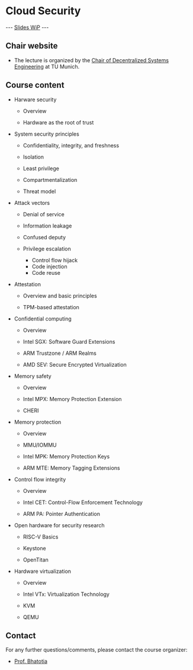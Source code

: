 # Cloud Security

--- [Slides WiP](https://docs.google.com/presentation/d/1xXnts3ZJWD4sjbQlYdlxNdO6vEaTsHrK5BDjQ0XThrY/edit?usp=sharing) --- 



## Chair website

- The lecture is organized by the [Chair of Decentralized Systems Engineering](https://dse.in.tum.de/) at TU Munich.

## Course content


- Harware security

  - Overview
  
  - Hardware as the root of trust

- System security principles

  - Confidentiality, integrity, and freshness
  
  - Isolation
  
  - Least privilege
  
  - Compartmentalization
  
  - Threat model  
  
- Attack vectors

  - Denial of service
  
  - Information leakage
  
  - Confused deputy
  
  - Privilege escalation
  
     - Control flow hijack
     - Code injection   
     - Code reuse
     

- Attestation

  - Overview and basic principles
  
  - TPM-based attestation
  
- Confidential computing

  - Overview

  - Intel SGX: Software Guard Extensions
  
  - ARM Trustzone / ARM Realms
  
  - AMD SEV: Secure Encrypted Virtualization
  
  
- Memory safety

  - Overview
  
  - Intel MPX: Memory Protection Extension
  
  - CHERI
  
- Memory protection

  - Overview
  
  - MMU/IOMMU
  
  - Intel MPK: Memory Protection Keys
  
  - ARM MTE: Memory Tagging Extensions
  
- Control flow integrity

  - Overview
  
  - Intel CET: Control-Flow Enforcement Technology
  
  - ARM PA: Pointer Authentication
  
- Open hardware for security research 
  
  - RISC-V Basics
  
  - Keystone
  
  - OpenTitan

- Hardware virtualization

  - Overview
  
  - Intel VTx: Virtualization Technology

  - KVM
  
  - QEMU

## Contact

For any further questions/comments, please contact the course organizer:

- [Prof. Bhatotia](https://dse.in.tum.de/bhatotia/)

